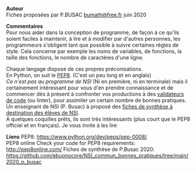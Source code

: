 **Auteur**  
Fiches proposées par P.BUSAC <bumath@free.fr> juin 2020

**Commentaires**  
Pour nous aider dans la conception de programme, de façon à ce qu'ils soient faciles à maintenir, à lire et à modifier par d'autres personnes, les programmeurs s'obligent tant que possible à suivre certaines règles de style.
Cela concerne par exemple les noms de variables, de fonctions, la taille des fonctions, le nombre de caractères d'une ligne.  

Chaque langage dispose de ces propres préconisations.  
En Python, on suit le [PEP8](https://www.python.org/dev/peps/pep-0008/). (C'est un peu long et en anglais)  
*Ce n'est pas au programme de NSI* (Ni en première, ni en terminale) mais il certainement intéressant pour vous d'en prendre connaissance et de commencer dès à présent à confronter vos productions à des [validateurs de code](http://pep8online.com/) (ou linter), pour assimiler un certain nombre de bonnes pratiques.
Un enseignant de NSI (P. Busac) à proposé des [fiches de synthèse à destination des élèves de NSI](https://github.com/ebuonocore/NSI_commun_bonnes_pratiques/tree/main/2020_p_busac).  
A quelques coquilles prêts, ils sont très intéressants (plus court que le PEP8 officiel et en français). Je vous invite à les lire

**Liens** 
PEP8: https://www.python.org/dev/peps/pep-0008/  
PEP8 online Check your code for PEP8 requirements: http://pep8online.com/
Fiches de synthèse de P.Busac 2020: https://github.com/ebuonocore/NSI_commun_bonnes_pratiques/tree/main/2020_p_busac

